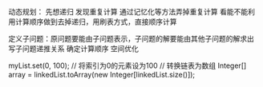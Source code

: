 动态规划：
先想递归
发现重复计算
通过记忆化等方法弄掉重复计算
看能不能利用计算顺序做到去掉递归，用刷表方式，直接顺序计算

定义子问题：原问题要能由子问题表示，子问题的解要能由其他子问题的解求出
写子问题递推关系
确定计算顺序
空间优化


myList.set(0, 100); // 将索引为0的元素设为100
// 转换链表为数组
Integer[] array = linkedList.toArray(new Integer[linkedList.size()]);
